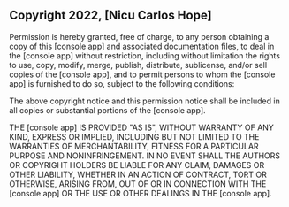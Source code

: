 ## Copyright 2022, [Nicu Carlos Hope]

Permission is hereby granted, free of charge, to any person obtaining a copy of this [console app] and associated documentation files, to deal in the [console app] without restriction, including without limitation the rights to use, copy, modify, merge, publish, distribute, sublicense, and/or sell copies of the [console app], and to permit persons to whom the [console app] is furnished to do so, subject to the following conditions:

The above copyright notice and this permission notice shall be included in all copies or substantial portions of the [console app].

THE [console app] IS PROVIDED "AS IS", WITHOUT WARRANTY OF ANY KIND, EXPRESS OR IMPLIED, INCLUDING BUT NOT LIMITED TO THE WARRANTIES OF MERCHANTABILITY, FITNESS FOR A PARTICULAR PURPOSE AND NONINFRINGEMENT. IN NO EVENT SHALL THE AUTHORS OR COPYRIGHT HOLDERS BE LIABLE FOR ANY CLAIM, DAMAGES OR OTHER LIABILITY, WHETHER IN AN ACTION OF CONTRACT, TORT OR OTHERWISE, ARISING FROM, OUT OF OR IN CONNECTION WITH THE [console app] OR THE USE OR OTHER DEALINGS IN THE [console app].
